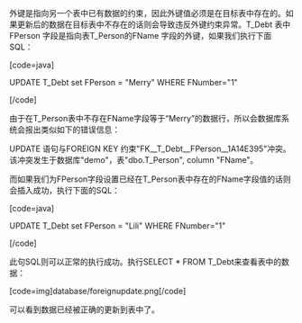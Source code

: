 外键是指向另一个表中已有数据的约束，因此外键值必须是在目标表中存在的。如果更新后的数据在目标表中不存在的话则会导致违反外键约束异常。T_Debt 表中FPerson 字段是指向表T_Person的FName 字段的外键，如果我们执行下面SQL：
[code=java]
UPDATE T_Debt set FPerson = "Merry" WHERE FNumber="1"
[/code]
由于在T_Person表中不存在FName字段等于“Merry”的数据行，所以会数据库系统会报出类似如下的错误信息：
UPDATE 语句与FOREIGN KEY 约束"FK__T_Debt__FPerson__1A14E395"冲突。该冲突发生于数据库"demo"，表"dbo.T_Person", column "FName"。
而如果我们为FPerson字段设置已经在T_Person表中存在的FName字段值的话则会插入成功，执行下面的SQL：
[code=java]
UPDATE T_Debt set FPerson = "Lili" WHERE FNumber="1"
[/code]
此句SQL则可以正常的执行成功。执行SELECT * FROM T_Debt来查看表中的数据：
[code=img]database/foreignupdate.png[/code]
可以看到数据已经被正确的更新到表中了。